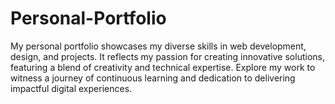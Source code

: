 # Personal-Portfolio
My personal portfolio showcases my diverse skills in web development, design, and projects. It reflects my passion for creating innovative solutions, featuring a blend of creativity and technical expertise. Explore my work to witness a journey of continuous learning and dedication to delivering impactful digital experiences.
